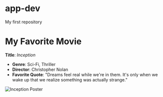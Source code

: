 # app-dev
My first repository
# My Favorite Movie
**Title**: *Inception*

- **Genre**: Sci-Fi, Thriller
- **Director**: Christopher Nolan
- **Favorite Quote**: "Dreams feel real while we're in them. It's only when we wake up that we realize something was actually strange."

![Inception Poster]([link-to-image-if-available](https://image.tmdb.org/t/p/w780/kh1MXlFG8oQny9Z0qFAZPI1zmIm.jpg))
